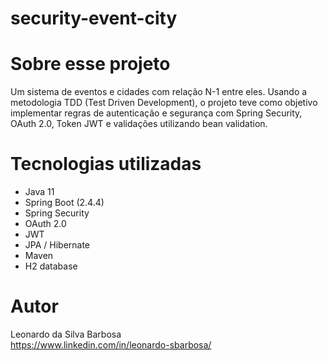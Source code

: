 # security-event-city

# Sobre esse projeto
Um sistema de eventos e cidades com relação N-1 entre eles. Usando a metodologia TDD (Test Driven Development), o projeto teve como objetivo implementar 
regras de autenticação e segurança com Spring Security, OAuth 2.0, Token JWT e validações utilizando bean validation.

# Tecnologias utilizadas
- Java 11
- Spring Boot (2.4.4)
- Spring Security
- OAuth 2.0
- JWT
- JPA / Hibernate
- Maven
- H2 database

# Autor
Leonardo da Silva Barbosa<br>
https://www.linkedin.com/in/leonardo-sbarbosa/
